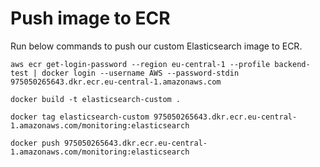 # Push image to ECR
Run below commands to push our custom Elasticsearch image to ECR.
```
aws ecr get-login-password --region eu-central-1 --profile backend-test | docker login --username AWS --password-stdin 975050265643.dkr.ecr.eu-central-1.amazonaws.com
```

```
docker build -t elasticsearch-custom .
```

```
docker tag elasticsearch-custom 975050265643.dkr.ecr.eu-central-1.amazonaws.com/monitoring:elasticsearch
```

```
docker push 975050265643.dkr.ecr.eu-central-1.amazonaws.com/monitoring:elasticsearch
```
